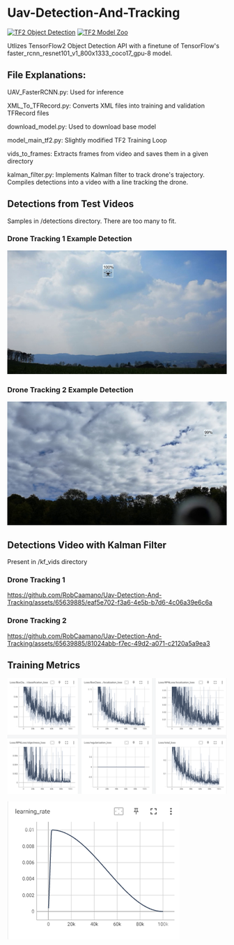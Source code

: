 # Uav-Detection-And-Tracking
<a href="https://github.com/tensorflow/models/tree/master/research/object_detection" target="_parent"><img src="https://img.shields.io/badge/TensorFlow-2.2-FF6F00?logo=tensorflow" alt="TF2 Object Detection"/></a>
<a href="https://github.com/tensorflow/models/blob/master/research/object_detection/g3doc/tf2_detection_zoo.md" target="_parent"><img src="https://img.shields.io/badge/TensorFlow-2.2-FF6F00?logo=tensorflow" alt="TF2 Model Zoo"/></a>

Utlizes TensorFlow2 Object Detection API with a finetune of TensorFlow's faster_rcnn_resnet101_v1_800x1333_coco17_gpu-8 model.

## File Explanations:
UAV_FasterRCNN.py: Used for inference

XML_To_TFRecord.py: Converts XML files into training and validation TFRecord files

download_model.py: Used to download base model

model_main_tf2.py: Slightly modified TF2 Training Loop

vids_to_frames: Extracts frames from video and saves them in a given directory

kalman_filter.py: Implements Kalman filter to track drone's trajectory. Compiles detections into a video with a line tracking the drone.

## Detections from Test Videos
Samples in /detections directory. There are too many to fit.

### Drone Tracking 1 Example Detection
![frame 0](https://github.com/RobCaamano/Uav-Detection-And-Tracking/blob/main/detections/frame_0.jpg)

### Drone Tracking 2 Example Detection
![frame 7547](https://github.com/RobCaamano/Uav-Detection-And-Tracking/blob/main/detections/frame_7547.jpg)

## Detections Video with Kalman Filter
Present in /kf_vids directory

### Drone Tracking 1


https://github.com/RobCaamano/Uav-Detection-And-Tracking/assets/65639885/eaf5e702-f3a6-4e5b-b7d6-4c06a39e6c6a


### Drone Tracking 2


https://github.com/RobCaamano/Uav-Detection-And-Tracking/assets/65639885/81024abb-f7ec-49d2-a071-c2120a5a9ea3



## Training Metrics
![Metrics 1](https://github.com/RobCaamano/Uav-Detection-And-Tracking/blob/main/metrics_1.png)

![Learning rate](https://github.com/RobCaamano/Uav-Detection-And-Tracking/blob/main/lr.png)
